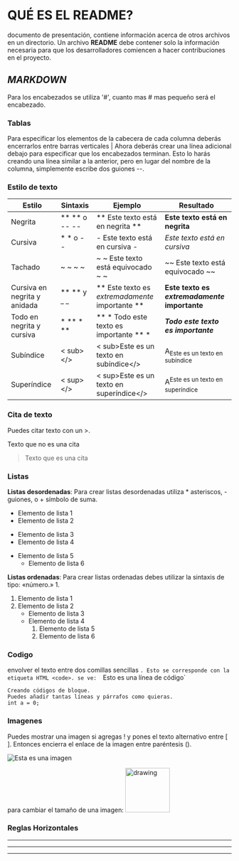 # QUÉ ES EL README?
documento de presentación, contiene información acerca de otros archivos en un directorio. Un archivo **README** debe contener solo la información necesaria para que los desarrolladores comiencen a hacer contribuciones en el proyecto.

## *MARKDOWN*

Para los encabezados se utiliza '#', cuanto mas # mas pequeño será el encabezado.
### **Tablas**
Para especificar los elementos de la cabecera de cada columna deberás encerrarlos entre barras verticales |
Ahora deberás crear una línea adicional debajo para especificar que los encabezados terminan.
Esto lo harás creando una línea similar a la anterior, pero en lugar del nombre de la columna, simplemente escribe dos guiones --.
### **Estilo de texto**
| Estilo | Sintaxis | Ejemplo | Resultado | 
| -- | -- | -- | -- |
| Negrita | ** ** o -- -- | ** Este texto está en negrita ** | **Este texto está en negrita**  | 
| Cursiva | * * o - - | - Este texto está en cursiva - | *Este texto está en cursiva* |
| Tachado | ~ ~ ~ ~ | ~ ~ Este texto está equivocado ~ ~ | ~~ Este texto está equivocado ~~ |
| Cursiva en negrita y anidada | ** ** y _ _ | ** Este texto es _extremadamente_ importante ** | **Este texto es _extremadamente_ importante** 
| Todo en negrita y cursiva | * ** * ** | ** * Todo este texto es importante ** * | ***Todo este texto es importante*** 
| Subíndice | < sub> </> | < sub>Este es un texto en subíndice</> | A<sub>Este es un texto en subíndice</sub>
| Superíndice | < sup> </> | < sup>Este es un texto en superíndice</> | A<sup>Este es un texto en superíndice</sup>

### **Cita de texto**
Puedes citar texto con un >.

Texto que no es una cita

> Texto que es una cita

### **Listas**
**Listas desordenadas**:
Para crear listas desordenadas utiliza * asteriscos, - guiones, o + símbolo de suma.
- Elemento de lista 1
- Elemento de lista 2
* Elemento de lista 3
* Elemento de lista 4
+ Elemento de lista 5
    + Elemento de lista 6

**Listas ordenadas**:
Para crear listas ordenadas debes utilizar la sintaxis de tipo: «número.» 1.
1. Elemento de lista 1
2.  Elemento de lista 2
    - Elemento de lista 3
    - Elemento de lista 4
        1. Elemento de lista 5
        2. Elemento de lista 6

### **Codigo**
envolver el texto entre dos comillas sencillas `. Esto se corresponde con la etiqueta HTML <code>. se ve: 
`Esto es una línea de código`

~~~
Creando códigos de bloque.
Puedes añadir tantas líneas y párrafos como quieras.  
int a = 0;
~~~

### **Imagenes**
Puedes mostrar una imagen si agregas ! y pones el texto alternativo entre [ ]. Entonces encierra el enlace de la imagen entre paréntesis ().

![Esta es una imagen](https://myoctocat.com/assets/images/base-octocat.svg)

para cambiar el tamaño de una imagen:
<img src="https://myoctocat.com/assets/images/base-octocat.svg" alt="drawing" width="100"/>

### **Reglas Horizontales**
***
---
___
